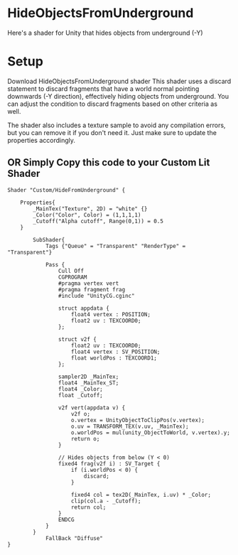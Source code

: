 # HideObjectsFromUnderground
Here's a shader for Unity that hides objects from underground (-Y)

# Setup 
Download HideObjectsFromUnderground shader
This shader uses a discard statement to discard fragments that have a world normal pointing downwards (-Y direction), effectively hiding objects from underground. You can adjust the condition to discard fragments based on other criteria as well.

The shader also includes a texture sample to avoid any compilation errors, but you can remove it if you don't need it. Just make sure to update the properties accordingly.



## OR Simply Copy this code to your Custom Lit Shader

```
Shader "Custom/HideFromUnderground" {

    Properties{
        _MainTex("Texture", 2D) = "white" {}
        _Color("Color", Color) = (1,1,1,1)
        _Cutoff("Alpha cutoff", Range(0,1)) = 0.5
    }

        SubShader{
            Tags {"Queue" = "Transparent" "RenderType" = "Transparent"}

            Pass {
                Cull Off
                CGPROGRAM
                #pragma vertex vert
                #pragma fragment frag
                #include "UnityCG.cginc"

                struct appdata {
                    float4 vertex : POSITION;
                    float2 uv : TEXCOORD0;
                };

                struct v2f {
                    float2 uv : TEXCOORD0;
                    float4 vertex : SV_POSITION;
                    float worldPos : TEXCOORD1;
                };

                sampler2D _MainTex;
                float4 _MainTex_ST;
                float4 _Color;
                float _Cutoff;

                v2f vert(appdata v) {
                    v2f o;
                    o.vertex = UnityObjectToClipPos(v.vertex);
                    o.uv = TRANSFORM_TEX(v.uv, _MainTex);
                    o.worldPos = mul(unity_ObjectToWorld, v.vertex).y;
                    return o;
                }

                // Hides objects from below (Y < 0)
                fixed4 frag(v2f i) : SV_Target {
                    if (i.worldPos < 0) {
                        discard;
                    }

                    fixed4 col = tex2D(_MainTex, i.uv) * _Color;
                    clip(col.a - _Cutoff);
                    return col;
                }
                ENDCG
            }
        }
            FallBack "Diffuse"
}
```
